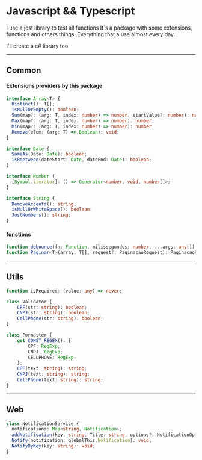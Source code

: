 # Javascript && Typescript

I use a jest library to test all functions
It`s a package with some extensions, functions and others things.
Everything that a use almost every day.

I'll create a c# library too.

---

## Common

#### Extensions providers by this package

```ts
interface Array<T> {
  Distinct(): T[];
  isNullOrEmpty(): boolean;
  Sum(map?: (arg: T, index: number) => number, startValue?: number): number;
  Max(map?: (arg: T, index: number) => number): number;
  Min(map?: (arg: T, index: number) => number): number;
  Remove(elem: (arg: T) => Boolean): void;
}

interface Date {
  SameAs(Date: Date): boolean;
  isBeetween(dateStart: Date, dateEnd: Date): boolean;
}

interface Number {
  [Symbol.iterator]: () => Generator<number, void, number[]>;
}

interface String {
  RemoveAccents(): string;
  isNullOrWhiteSpace(): boolean;
  JustNumbers(): string;
}
```

#### functions

```ts
function debounce(fn: Function, milissegundos: number, ...args: any[]): () => void;
function Paginar<T>(array: T[], request?: PaginacaoRequest): PaginacaoResponse<T>;
```

---

## Utils

```ts
function isRequired: (value: any) => never;

class Validator {
    CPF(str: string): boolean;
    CNPJ(str: string): boolean;
    CellPhone(str: string): boolean;
}

class Formatter {
    get CONST_REGEX(): {
        CPF: RegExp;
        CNPJ: RegExp;
        CELLPHONE: RegExp;
    };
    CPF(text: string): string;
    CNPJ(text: string): string;
    CellPhone(text: string): string;
}
```

---

## Web

```ts
class NotificationService {
  notifications: Map<string, Notification>;
  addNotification(key: string, Title: string, options?: NotificationOptions): void;
  Notify(notification: globalThis.Notification): void;
  NotifyByKey(key: string): void;
}
```
